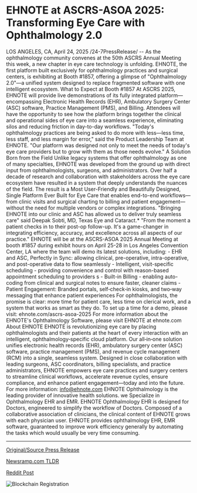 # EHNOTE at ASCRS-ASOA 2025: Transforming Eye Care with Ophthalmology 2.0

LOS ANGELES, CA, April 24, 2025 /24-7PressRelease/ -- As the ophthalmology community convenes at the 50th ASCRS Annual Meeting this week, a new chapter in eye care technology is unfolding. EHNOTE, the first platform built exclusively for ophthalmology practices and surgical centers, is exhibiting at Booth #1857, offering a glimpse of "Ophthalmology 2.0"—a unified system designed to replace fragmented software with one intelligent ecosystem.  What to Expect at Booth #1857   At ASCRS 2025, EHNOTE will provide live demonstrations of its fully integrated platform—encompassing Electronic Health Records (EHR), Ambulatory Surgery Center (ASC) software, Practice Management (PMS), and Billing. Attendees will have the opportunity to see how the platform brings together the clinical and operational sides of eye care into a seamless experience, eliminating silos and reducing friction in day-to-day workflows.   "Today's ophthalmology practices are being asked to do more with less—less time, less staff, and less margin for error," said the Product Leadership Team at EHNOTE. "Our platform was designed not only to meet the needs of today's eye care providers but to grow with them as those needs evolve."  A Solution Born from the Field   Unlike legacy systems that offer ophthalmology as one of many specialties, EHNOTE was developed from the ground up with direct input from ophthalmologists, surgeons, and administrators. Over half a decade of research and collaboration with stakeholders across the eye care ecosystem have resulted in a system that deeply understands the nuances of the field.   The result is a Most User-Friendly and Beautifully Designed, Single Platform Ever Built for Eye Care that enables end-to-end workflows—from clinic visits and surgical charting to billing and patient engagement—without the need for multiple vendors or complex integrations.   "Bringing EHNOTE into our clinic and ASC has allowed us to deliver truly seamless care" said Deepak Sobti, MD, Texas Eye and Cataract.* "From the moment a patient checks in to their post-op follow-up. It's a game-changer in integrating efficiency, accuracy, and excellence across all aspects of our practice."   EHNOTE will be at the ASCRS-ASOA 2025 Annual Meeting at booth #1857 during exhibit hours on April 25-28 in Los Angeles Convention Center, LA where the team will demo its latest solutions, including:   - EHR and ASC, Perfectly in Sync: allowing clinical, pre-operative, intra-operative, and post-operative data to flow seamlessly  - Intelligent, visit-specific scheduling - providing convenience and control with reason-based appointment scheduling to providers s  - Built-in Billing - enabling auto-coding from clinical and surgical notes to ensure faster, cleaner claims  -Patient Engagement: Branded portals, self‑check‑in kiosks, and two‑way messaging that enhance patient experiences   For ophthalmologists, the promise is clear: more time for patient care, less time on clerical work, and a system that works as smart as they do.   To set up a time for a demo, please visit: ehnote.com/ascrs-asoa-2025  For more information about the EHNOTE's Ophthalmology Software, please visit EHNOTE at ehnote.com  About EHNOTE   EHNOTE is revolutionizing eye care by placing ophthalmologists and their patients at the heart of every interaction with an intelligent, ophthalmology‑specific cloud platform. Our all‑in‑one solution unifies electronic health records (EHR), ambulatory surgery center (ASC) software, practice management (PMS), and revenue cycle management (RCM) into a single, seamless system. Designed in close collaboration with leading surgeons, ASC coordinators, billing specialists, and practice administrators, EHNOTE empowers eye care practices and surgery centers to streamline clinical workflows, accelerate revenue cycles, ensure compliance, and enhance patient engagement—today and into the future.  For more information: info@ehnote.com  EHNOTE Ophthalmology is the leading provider of innovative health solutions. we Specialize in Ophthalmology EHR and EMR. EHNOTE Ophthalmology EHR is designed for Doctors, engineered to simplify the workflow of Doctors. Composed of a collaborative association of clinicians, the clinical content of EHNOTE grows with each physician user.  EHNOTE provides ophthalmology EHR, EMR software, guaranteed to improve work efficiency generally by automating the tasks which would usually be very time consuming. 

---

[Original/Source Press Release](https://www.24-7pressrelease.com/press-release/522112/ehnote-at-ascrs-asoa-2025-transforming-eye-care-with-ophthalmology-20)
                    

[Newsramp.com TLDR](https://newsramp.com/curated-news/ehnote-unveils-ophthalmology-2-0-platform-at-ascrs-annual-meeting/9559c6fe7f3369ba99f1025ff41d8e5c) 

 



[Reddit Post](https://www.reddit.com/r/technology_press/comments/1k6ma7u/ehnote_unveils_ophthalmology_20_platform_at_ascrs/) 



![Blockchain Registration](https://cdn.newsramp.app/24-7PressRelease/qrcode/254/24/duneac5A.webp)